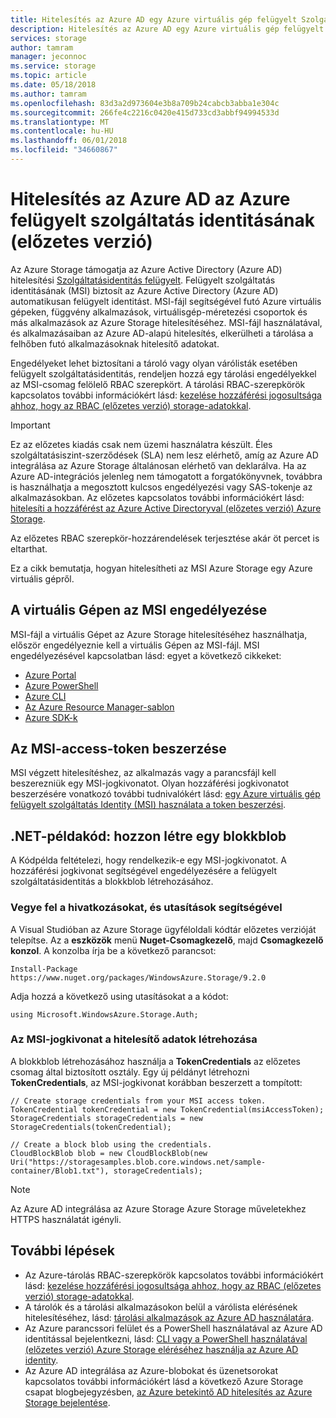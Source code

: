 ```yaml
---
title: Hitelesítés az Azure AD egy Azure virtuális gép felügyelt Szolgáltatásidentitás (előzetes verzió) |} Microsoft Docs
description: Hitelesítés az Azure AD egy Azure virtuális gép felügyelt Szolgáltatásidentitás (előzetes verzió).
services: storage
author: tamram
manager: jeconnoc
ms.service: storage
ms.topic: article
ms.date: 05/18/2018
ms.author: tamram
ms.openlocfilehash: 83d3a2d973604e3b8a709b24cabcb3abba1e304c
ms.sourcegitcommit: 266fe4c2216c0420e415d733cd3abbf94994533d
ms.translationtype: MT
ms.contentlocale: hu-HU
ms.lasthandoff: 06/01/2018
ms.locfileid: "34660867"
---
```

# <a name="authenticate-with-azure-ad-from-an-azure-managed-service-identity-preview"></a>Hitelesítés az Azure AD az Azure felügyelt szolgáltatás identitásának (előzetes verzió)

Az Azure Storage támogatja az Azure Active Directory (Azure AD) hitelesítési [Szolgáltatásidentitás felügyelt](../../active-directory/managed-service-identity/overview.md). Felügyelt szolgáltatás identitásának (MSI) biztosít az Azure Active Directory (Azure AD) automatikusan felügyelt identitást. MSI-fájl segítségével futó Azure virtuális gépeken, függvény alkalmazások, virtuálisgép-méretezési csoportok és más alkalmazások az Azure Storage hitelesítéséhez. MSI-fájl használatával, és alkalmazásaiban az Azure AD-alapú hitelesítés, elkerülheti a tárolása a felhőben futó alkalmazásoknak hitelesítő adatokat.  

Engedélyeket lehet biztosítani a tároló vagy olyan várólisták esetében felügyelt szolgáltatásidentitás, rendeljen hozzá egy tárolási engedélyekkel az MSI-csomag felölelő RBAC szerepkört. A tárolási RBAC-szerepkörök kapcsolatos további információkért lásd: [kezelése hozzáférési jogosultsága ahhoz, hogy az RBAC (előzetes verzió) storage-adatokkal](storage-auth-aad-rbac.md). 

> [!IMPORTANT]
> Ez az előzetes kiadás csak nem üzemi használatra készült. Éles szolgáltatásiszint-szerződések (SLA) nem lesz elérhető, amíg az Azure AD integrálása az Azure Storage általánosan elérhető van deklarálva. Ha az Azure AD-integrációs jelenleg nem támogatott a forgatókönyvnek, továbbra is használhatja a megosztott kulcsos engedélyezési vagy SAS-tokenje az alkalmazásokban. Az előzetes kapcsolatos további információkért lásd: [hitelesíti a hozzáférést az Azure Active Directoryval (előzetes verzió) Azure Storage](storage-auth-aad.md).
>
> Az előzetes RBAC szerepkör-hozzárendelések terjesztése akár öt percet is eltarthat.

Ez a cikk bemutatja, hogyan hitelesítheti az MSI Azure Storage egy Azure virtuális gépről.  

## <a name="enable-msi-on-the-vm"></a>A virtuális Gépen az MSI engedélyezése

MSI-fájl a virtuális Gépet az Azure Storage hitelesítéséhez használhatja, először engedélyeznie kell a virtuális Gépen az MSI-fájl. MSI engedélyezésével kapcsolatban lásd: egyet a következő cikkeket:

- [Azure Portal](https://docs.microsoft.com/en-us/azure/active-directory/managed-service-identity/qs-configure-portal-windows-vm)
- [Azure PowerShell](../../active-directory/managed-service-identity/qs-configure-powershell-windows-vm.md)
- [Azure CLI](../../active-directory/managed-service-identity/qs-configure-cli-windows-vm.md)
- [Az Azure Resource Manager-sablon](../../active-directory/managed-service-identity/qs-configure-template-windows-vm.md)
- [Azure SDK-k](../../active-directory/managed-service-identity/qs-configure-sdk-windows-vm.md)

## <a name="get-an-msi-access-token"></a>Az MSI-access-token beszerzése

MSI végzett hitelesítéshez, az alkalmazás vagy a parancsfájl kell beszerezniük egy MSI-jogkivonatot. Olyan hozzáférési jogkivonatot beszerzésére vonatkozó további tudnivalókért lásd: [egy Azure virtuális gép felügyelt szolgáltatás Identity (MSI) használata a token beszerzési](../../active-directory/managed-service-identity/how-to-use-vm-token.md).

## <a name="net-code-example-create-a-block-blob"></a>.NET-példakód: hozzon létre egy blokkblob

A Kódpélda feltételezi, hogy rendelkezik-e egy MSI-jogkivonatot. A hozzáférési jogkivonat segítségével engedélyezésére a felügyelt szolgáltatásidentitás a blokkblob létrehozásához.

### <a name="add-references-and-using-statements"></a>Vegye fel a hivatkozásokat, és utasítások segítségével  

A Visual Studióban az Azure Storage ügyféloldali kódtár előzetes verzióját telepítse. Az a **eszközök** menü **Nuget-Csomagkezelő**, majd **Csomagkezelő konzol**. A konzolba írja be a következő parancsot:

```
Install-Package https://www.nuget.org/packages/WindowsAzure.Storage/9.2.0  
```

Adja hozzá a következő using utasításokat a a kódot:

```dotnet
using Microsoft.WindowsAzure.Storage.Auth;
```

### <a name="create-credentials-from-the-msi-access-token"></a>Az MSI-jogkivonat a hitelesítő adatok létrehozása

A blokkblob létrehozásához használja a **TokenCredentials** az előzetes csomag által biztosított osztály. Egy új példányt létrehozni **TokenCredentials**, az MSI-jogkivonat korábban beszerzett a tompított:

```dotnet
// Create storage credentials from your MSI access token.
TokenCredential tokenCredential = new TokenCredential(msiAccessToken);
StorageCredentials storageCredentials = new StorageCredentials(tokenCredential);

// Create a block blob using the credentials.
CloudBlockBlob blob = new CloudBlockBlob(new Uri("https://storagesamples.blob.core.windows.net/sample-container/Blob1.txt"), storageCredentials);
``` 

> [!NOTE]
> Az Azure AD integrálása az Azure Storage Azure Storage műveletekhez HTTPS használatát igényli.

## <a name="next-steps"></a>További lépések

- Az Azure-tárolás RBAC-szerepkörök kapcsolatos további információkért lásd: [kezelése hozzáférési jogosultsága ahhoz, hogy az RBAC (előzetes verzió) storage-adatokkal](storage-auth-aad-rbac.md).
- A tárolók és a tárolási alkalmazásokon belül a várólista elérésének hitelesítéséhez, lásd: [tárolási alkalmazások az Azure AD használatára](storage-auth-aad-app.md).
- Az Azure parancssori felület és a PowerShell használatával az Azure AD identitással bejelentkezni, lásd: [CLI vagy a PowerShell használatával (előzetes verzió) Azure Storage eléréséhez használja az Azure AD identity](storage-auth-aad-script.md).
- Az Azure AD integrálása az Azure-blobokat és üzenetsorokat kapcsolatos további információkért lásd a következő Azure Storage csapat blogbejegyzésben, [az Azure betekintő AD hitelesítés az Azure Storage bejelentése](https://azure.microsoft.com/blog/announcing-the-preview-of-aad-authentication-for-storage/).
